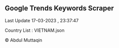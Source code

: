 

## Google Trends Keywords Scraper 
 
Last Update 17-03-2023 , 23:37:47

Country List :
VIETNAM.json



© Abdul Muttaqin 
